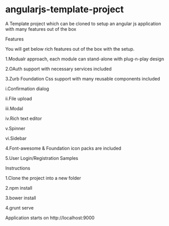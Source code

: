 # angularjs-template-project
A Template project which can be cloned to setup an angular js application with many features out of the box 

Features

You will get below rich features out of the box with the setup.

1.Modualr approach, each module can stand-alone with plug-n-play design

2.OAuth support with necessary services included

3.Zurb Foundation Css support with many reusable components included

  i.Confirmation dialog
  
  ii.File upload
  
  iii.Modal
  
  iv.Rich text editor
  
  v.Spinner
  
  vi.Sidebar

4.Font-awesome & Foundation icon packs are included

5.User Login/Registration Samples




Instructions

1.Clone the project into a new folder

2.npm install

3.bower install

4.grunt serve

Application starts on http://localhost:9000
